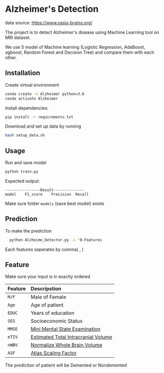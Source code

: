 # Alzheimer's Detection 
data source: https://www.oasis-brains.org/

The project is to detect Alzheimer's disease using Machine Learning tool on MRI dataset.

We use 5 model of Machine learning (Logistic Regression, AdaBoost, xgboost, Random Forest and Decision Tree) and compare them with each other.

## Installation

Create virtual environment

```bash
conda create -n Alzheimer python=3.8
conda activate Alzheimer
```
Install dependencies:

```bash
pip install -r requirements.txt
```

Download and set up data by running

```bash
bash setup_data.sh
```   

## Usage
Run and save model
```python
python train.py
```
Expected output:

```
----------------Result--------------
model    F1_score    Precision  Recall

``` 
Make sure folder ```models``` (save best model) exists

## Prediction

To make the prediction

```bash
  python Alzheime_Detector.py -i *8-Features
```
Each features seperates by comma( , )
  
## Feature
Make sure your input is in exactly ordered

| Feature |   Descripstion     
| :-------- | :-----------------|
| `M/F` | Male of Female
| `Age` | Age of patient 
| `EDUC` | Years of education 
| `SES` | Socioeconomic Status
| `MMSE` | [Mini Mental State Examination](http://www.dementiatoday.com/wp-content/uploads/2012/06/MiniMentalStateExamination.pdf) 
| `eTIV	` | [Estimated Total Intracranial Volume](https://link.springer.com/article/10.1007/s12021-015-9266-5)
| `nWBV` | [Normalize Whole Brain Volume](https://pubmed.ncbi.nlm.nih.gov/11547042/) 
| `ASF` | [Atlas Scaling Factor](https://www.sciencedirect.com/science/article/abs/pii/S1053811904003271) 

The prediction of patient will be Demented or Nondemented